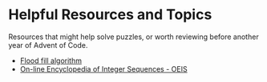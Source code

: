 # Helpful Resources and Topics

Resources that might help solve puzzles, or worth reviewing before another year of Advent of Code.

* [Flood fill algorithm](https://en.wikipedia.org/wiki/Flood_fill)
* [On-line Encyclopedia of Integer Sequences - OEIS](https://oeis.org/)
